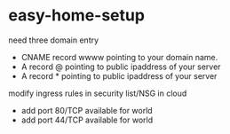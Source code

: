 # easy-home-setup

need three domain entry

* CNAME record wwww pointing to your domain name.
* A record @ pointing to public ipaddress of your server
* A record * pointing to public ipaddress of your server

modify ingress rules in security list/NSG in cloud

* add port 80/TCP available for world
* add port 44/TCP available for world 
